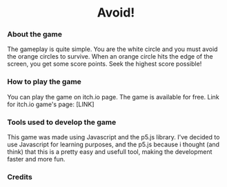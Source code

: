 <h1 align="center">Avoid!</h1>

<h3 align="left">About the game</h3>
	The gameplay is quite simple. You are the white circle and you must avoid the orange circles to survive. When an orange circle hits the edge of the screen, you get some score points. Seek the highest score possible!

<h3 align="left">How to play the game</h3>
	You can play the game on itch.io page. The game is available for free. Link for itch.io game's page: [LINK]

<h3 align="left">Tools used to develop the game</h3>
	This game was made using Javascript and the p5.js library. I've decided to use Javascript for learning purposes, and the p5.js because i thought (and think) that this is a pretty easy and usefull tool, making the development faster and more fun.
<h3 align="left">Credits</h3>
